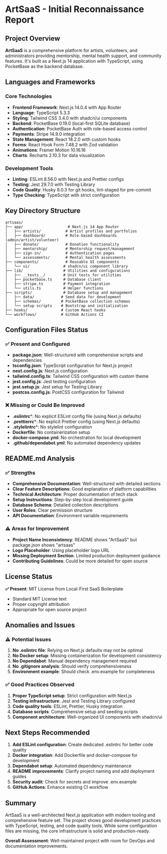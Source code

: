 # ArtSaaS - Initial Reconnaissance Report

## Project Overview

**ArtSaaS** is a comprehensive platform for artists, volunteers, and administrators providing mentorship, mental health support, and community features. It's built as a Next.js 14 application with TypeScript, using PocketBase as the backend database.

## Languages and Frameworks

### Core Technologies
- **Frontend Framework**: Next.js 14.0.4 with App Router
- **Language**: TypeScript 5.3.3
- **Styling**: Tailwind CSS 3.4.0 with shadcn/ui components
- **Backend**: PocketBase 0.19.0 (local-first SQLite database)
- **Authentication**: PocketBase Auth with role-based access control
- **Payments**: Stripe 14.9.0 integration
- **State Management**: React 18.2.0 with custom hooks
- **Forms**: React Hook Form 7.48.2 with Zod validation
- **Animations**: Framer Motion 10.16.16
- **Charts**: Recharts 2.10.3 for data visualization

### Development Tools
- **Linting**: ESLint 8.56.0 with Next.js and Prettier configs
- **Testing**: Jest 29.7.0 with Testing Library
- **Code Quality**: Husky 8.0.3 for git hooks, lint-staged for pre-commit
- **Type Checking**: TypeScript with strict configuration

## Key Directory Structure

```
artsaas/
├── app/                    # Next.js 14 App Router
│   ├── artists/           # Artist profiles and portfolios
│   ├── dashboard/         # Role-based dashboards (admin/artist/volunteer)
│   ├── donate/            # Donation functionality
│   ├── mentorship/        # Mentorship request/management
│   ├── sign-in/           # Authentication pages
│   └── assessments/       # Mental health assessments
├── components/            # Reusable UI components
│   └── ui/               # shadcn/ui component library
├── lib/                  # Utilities and configurations
│   ├── __tests__/        # Unit tests for utilities
│   ├── pocketbase.ts     # Database client
│   ├── stripe.ts         # Payment integration
│   └── utils.ts          # Helper functions
├── scripts/              # Database setup and management
│   ├── data/            # Seed data for development
│   ├── schemas/         # PocketBase collection schemas
│   └── setup scripts    # Bootstrap and initialization
├── hooks/               # Custom React hooks
└── workflows/           # GitHub Actions CI
```

## Configuration Files Status

### ✅ Present and Configured
- **package.json**: Well-structured with comprehensive scripts and dependencies
- **tsconfig.json**: TypeScript configuration for Next.js project
- **next.config.js**: Next.js configuration
- **tailwind.config.ts**: Tailwind CSS configuration with custom theme
- **jest.config.js**: Jest testing configuration
- **jest.setup.js**: Jest setup for Testing Library
- **postcss.config.js**: PostCSS configuration for Tailwind

### ❌ Missing or Could Be Improved
- **.eslintrc***: No explicit ESLint config file (using Next.js defaults)
- **.prettierrc***: No explicit Prettier config (using Next.js defaults)
- **.stylelintrc***: No stylelint configuration
- **Dockerfile**: No containerization setup
- **docker-compose.yml**: No orchestration for local development
- **.github/dependabot.yml**: No automated dependency updates

## README.md Analysis

### ✅ Strengths
- **Comprehensive Documentation**: Well-structured with detailed sections
- **Clear Feature Descriptions**: Good explanation of platform capabilities
- **Technical Architecture**: Proper documentation of tech stack
- **Setup Instructions**: Step-by-step local development guide
- **Database Schema**: Detailed collection descriptions
- **User Roles**: Clear permission structure
- **API Documentation**: Environment variable requirements

### ⚠️ Areas for Improvement
- **Project Name Inconsistency**: README shows "ArtSaaS" but package.json shows "artsaas"
- **Logo Placeholder**: Using placeholder logo URL
- **Missing Deployment Section**: Limited production deployment guidance
- **Contributing Guidelines**: Could be more detailed for open source

## License Status

**✅ Present**: MIT License from Local-First SaaS Boilerplate
- Standard MIT License text
- Proper copyright attribution
- Appropriate for open source project

## Anomalies and Issues

### ⚠️ Potential Issues
1. **No .eslintrc file**: Relying on Next.js defaults may not be optimal
2. **No Docker setup**: Missing containerization for development consistency
3. **No Dependabot**: Manual dependency management required
4. **No .gitignore analysis**: Should verify comprehensiveness
5. **Environment example**: Should check .env.example for completeness

### ✅ Good Practices Observed
1. **Proper TypeScript setup**: Strict configuration with Next.js
2. **Testing infrastructure**: Jest and Testing Library configured
3. **Code quality tools**: ESLint, Prettier, Husky integration
4. **Database scripts**: Comprehensive setup and seeding scripts
5. **Component architecture**: Well-organized UI components with shadcn/ui

## Next Steps Recommended

1. **Add ESLint configuration**: Create dedicated .eslintrc for better code quality
2. **Docker integration**: Add Dockerfile and docker-compose for development
3. **Dependabot setup**: Automated dependency maintenance
4. **README improvements**: Clarify project naming and add deployment guides
5. **Security audit**: Check for secrets and improve .env.example
6. **GitHub Actions**: Enhance existing CI workflow

## Summary

ArtSaaS is a well-architected Next.js application with modern tooling and comprehensive feature set. The project shows good development practices with TypeScript, testing, and code quality tools. While some configuration files are missing, the core infrastructure is solid and production-ready.

**Overall Assessment**: Well-maintained project with room for DevOps and documentation improvements.
